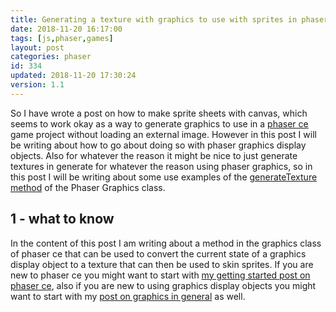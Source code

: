 ```yaml
---
title: Generating a texture with graphics to use with sprites in phaser ce
date: 2018-11-20 16:17:00
tags: [js,phaser,games]
layout: post
categories: phaser
id: 334
updated: 2018-11-20 17:30:24
version: 1.1
---
```


So I have wrote a post on how to make sprite sheets with canvas, which seems to work okay as a way to generate graphics to use in a [phaser ce](https://photonstorm.github.io/phaser-ce/index.html) game project without loading an external image. However in this post I will be writing about how to go about doing so with phaser graphics display objects. Also for whatever the reason it might be nice to just generate textures in generate for whatever the reason using phaser graphics, so in this post I will be writing about some use examples of the [generateTexture method](https://photonstorm.github.io/phaser-ce/Phaser.Graphics.html#generateTexture) of the Phaser Graphics class.

<!-- more -->

## 1 - what to know

In the content of this post I am writing about a method in the graphics class of phaser ce that can be used to convert the current state of a graphics display object to a texture that can then be used to skin sprites. If you are new to phaser ce you might want to start with [my getting started post on phaser ce](/2017/10/04/phaser-getting-started/), also if you are new to using graphics display objects you might want to start with my [post on graphics in general](/2017/10/21/phaser-graphics/) as well.

